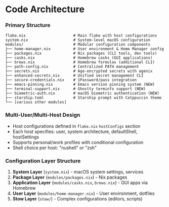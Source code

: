 # Code Architecture

### Primary Structure
```
flake.nix                     # Main flake with host configurations
system.nix                    # System-level macOS configuration  
modules/                      # Modular configuration components
├── home-manager.nix          # User environment & Home Manager config
├── packages.nix              # Nix packages (CLI tools, dev tools)
├── casks.nix                 # Homebrew casks (GUI applications)
├── brews.nix                 # Homebrew formulas (additional CLI)
├── path-config.nix           # Centralized PATH management
├── secrets.nix               # Age-encrypted secrets with agenix
├── enhanced-secrets.nix      # Unified secret management CLI
├── secure-credentials.nix    # 1Password/pass integration
├── emacs-pinning.nix         # Emacs version pinning system (NEW)
├── terminal-support.nix      # Ghostty terminfo support (NEW)
├── biometric-auth.nix        # macOS biometric authentication (NEW)
├── starship.toml             # Starship prompt with Catppuccin theme
└── [various other modules]
```

### Multi-User/Multi-Host Design
- Host configurations defined in `flake.nix` `hostConfigs` section
- Each host specifies: user, system architecture, defaultShell, hostSettings
- Supports personal/work profiles with conditional configuration
- Shell choice per host: "nushell" or "zsh"

### Configuration Layer Structure
1. **System Layer** (`system.nix`) - macOS system settings, services
2. **Package Layer** (`modules/packages.nix`) - Nix packages
3. **Application Layer** (`modules/casks.nix`, `brews.nix`) - GUI apps via Homebrew  
4. **User Layer** (`modules/home-manager.nix`) - User environment, dotfiles
5. **Stow Layer** (`stow/`) - Complex configurations (editors, scripts)
